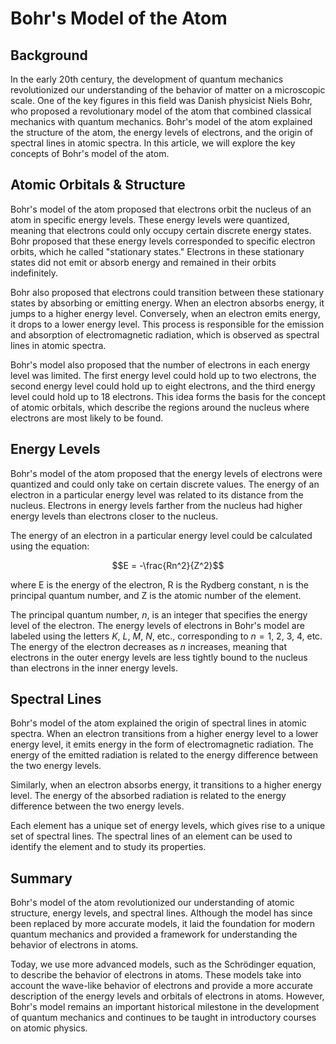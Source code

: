 # Bohr's Model of the Atom

## Background

In the early 20th century, the development of quantum mechanics revolutionized our understanding of the behavior of matter on a microscopic scale. One of the key figures in this field was Danish physicist Niels Bohr, who proposed a revolutionary model of the atom that combined classical mechanics with quantum mechanics. Bohr's model of the atom explained the structure of the atom, the energy levels of electrons, and the origin of spectral lines in atomic spectra. In this article, we will explore the key concepts of Bohr's model of the atom.

## Atomic Orbitals & Structure

Bohr's model of the atom proposed that electrons orbit the nucleus of an atom in specific energy levels. These energy levels were quantized, meaning that electrons could only occupy certain discrete energy states. Bohr proposed that these energy levels corresponded to specific electron orbits, which he called "stationary states." Electrons in these stationary states did not emit or absorb energy and remained in their orbits indefinitely.

Bohr also proposed that electrons could transition between these stationary states by absorbing or emitting energy. When an electron absorbs energy, it jumps to a higher energy level. Conversely, when an electron emits energy, it drops to a lower energy level. This process is responsible for the emission and absorption of electromagnetic radiation, which is observed as spectral lines in atomic spectra.

Bohr's model also proposed that the number of electrons in each energy level was limited. The first energy level could hold up to two electrons, the second energy level could hold up to eight electrons, and the third energy level could hold up to 18 electrons. This idea forms the basis for the concept of atomic orbitals, which describe the regions around the nucleus where electrons are most likely to be found.

## Energy Levels

Bohr's model of the atom proposed that the energy levels of electrons were quantized and could only take on certain discrete values. The energy of an electron in a particular energy level was related to its distance from the nucleus. Electrons in energy levels farther from the nucleus had higher energy levels than electrons closer to the nucleus.

The energy of an electron in a particular energy level could be calculated using the equation:

$$E = -\frac{Rn^2}{Z^2}$$

where E is the energy of the electron, R is the Rydberg constant, n is the principal quantum number, and Z is the atomic number of the element.

The principal quantum number, $n$, is an integer that specifies the energy level of the electron. The energy levels of electrons in Bohr's model are labeled using the letters $K$, $L$, $M$, $N$, etc., corresponding to $n=1$, $2$, $3$, $4$, etc. The energy of the electron decreases as $n$ increases, meaning that electrons in the outer energy levels are less tightly bound to the nucleus than electrons in the inner energy levels.

## Spectral Lines

Bohr's model of the atom explained the origin of spectral lines in atomic spectra. When an electron transitions from a higher energy level to a lower energy level, it emits energy in the form of electromagnetic radiation. The energy of the emitted radiation is related to the energy difference between the two energy levels.

Similarly, when an electron absorbs energy, it transitions to a higher energy level. The energy of the absorbed radiation is related to the energy difference between the two energy levels.

Each element has a unique set of energy levels, which gives rise to a unique set of spectral lines. The spectral lines of an element can be used to identify the element and to study its properties.

## Summary

Bohr's model of the atom revolutionized our understanding of atomic structure, energy levels, and spectral lines. Although the model has since been replaced by more accurate models, it laid the foundation for modern quantum mechanics and provided a framework for understanding the behavior of electrons in atoms.

Today, we use more advanced models, such as the Schrödinger equation, to describe the behavior of electrons in atoms. These models take into account the wave-like behavior of electrons and provide a more accurate description of the energy levels and orbitals of electrons in atoms. However, Bohr's model remains an important historical milestone in the development of quantum mechanics and continues to be taught in introductory courses on atomic physics.